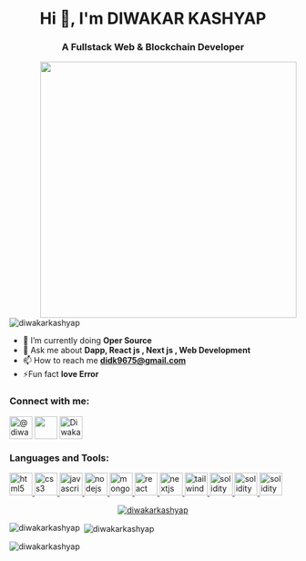 

<h1 align="center">Hi 👋, I'm DIWAKAR KASHYAP</h1>
<h3 align="center" color=red>A Fullstack Web & Blockchain Developer</h3>


<img align="right" width=450 margin="10px" src ="https://blogger.googleusercontent.com/img/b/R29vZ2xl/AVvXsEjoLnF-XP3ukT4kJm-qI54u3RqORHi5XimQKLgfi1mZyRFWVxvA1edm0Vl1g0S-gXZEzQB1pVFYzgbEcIB15wt1YNTeu-bkITTs10IMf8tWPylY_rbBquGZev7TLBjxG6xYCzxOwVT5EvqNMe0oNCXQwIxDrwvPFnePLLsGk5rgLn3ctZVj13IiZpnJ/s1200/5927911.gif" />

<p align="left">
    <img src="https://komarev.com/ghpvc/?username=diwakarkashyap&label=Profile%20views&color=0e75b6&style=flat"
        alt="diwakarkashyap" />
</p>





- 🌱 I’m currently doing **Oper Source** 
- 💬 Ask me about **Dapp, React js , Next js , Web Development**
- 📫 How to reach me **didk9675@gmail.com** 
- ⚡Fun fact **love Error**

<h3 align="left">Connect with me:</h3>
<p align="left">
    <a href="https://twitter.com/@diwakar_766" target="blank"><img align="center"
            src="https://cdn-icons-png.flaticon.com/512/3256/3256013.png" alt="@diwakar_766" height="40"
            width="40" /></a>
    <a href="https://linkedin.com/in/diwakar-kashyap-317a5223b/" target="blank"><img align="center"
            src="https://cdn-icons-png.flaticon.com/512/174/174857.png" height="40" width="40" /></a>
    <a href="https://discord.gg/Diwakar#6919" target="blank"><img align="center"
            src="https://cdn-icons-png.flaticon.com/512/5968/5968756.png" alt="Diwakar#6919" height="40"
            width="40" /></a>

</p>

<h3 align="left">Languages and Tools:</h3>
<p align="left">

<a href="https://www.w3.org/html/" target="_blank" rel="noreferrer">
    <img src="https://cdn-icons-png.flaticon.com/512/1051/1051277.png" alt="html5" width="40" height="40" />
</a>
<a href="https://www.w3schools.com/css/" target="_blank" rel="noreferrer">
    <img src="https://cdn-icons-png.flaticon.com/512/732/732190.png" alt="css3" width="40" height="40" />
</a>
<a href="https://developer.mozilla.org/en-US/docs/Web/JavaScript" target="_blank" rel="noreferrer">
    <img src="https://cdn-icons-png.flaticon.com/512/5968/5968292.png" alt="javascript" width="40" height="40" />
</a>
<a href="https://nodejs.org" target="_blank" rel="noreferrer">
    <img src="https://cdn.freebiesupply.com/logos/large/2x/nodejs-1-logo-png-transparent.png" alt="nodejs"
        width="40" height="40" />
</a>
<a href="https://www.mongodb.com/" target="_blank" rel="noreferrer">
    <img src="https://pbs.twimg.com/profile_images/1452637606559326217/GFz_P-5e_400x400.png" alt="mongodb"
        width="40" height="40" />
</a>
<a href="https://reactjs.org/" target="_blank" rel="noreferrer">
    <img src="https://cdn-icons-png.flaticon.com/512/1260/1260667.png" alt="react" width="40" height="40" />
</a>
<a href="https://nextjs.org/" target="_blank" rel="noreferrer">
    <img src="https://encrypted-tbn0.gstatic.com/images?q=tbn:ANd9GcRqQhiHz97G9DrWkLzvuaOD8qkSydn7cqiXFjxaFxj98g&s" alt="nextjs" width="40" height="40" />
</a>
<a href="https://tailwindcss.com/" target="_blank" rel="noreferrer">
    <img src="https://www.vectorlogo.zone/logos/tailwindcss/tailwindcss-icon.svg" alt="tailwind" width="40"
        height="40" />
</a>
<a href="https://soliditylang.org/" target="_blank" rel="noreferrer">
    <img src="https://smartcontractprogrammer.com/static/media/solidity-app.0623e708.svg" alt="solidity" width="40"
        height="40" />
</a>
<a href="https://docs.ethers.org/v5/" target="_blank" rel="noreferrer">
    <img src="https://21870089.fs1.hubspotusercontent-na1.net/hubfs/21870089/ethersjs.png" alt="solidity" width="40"
        height="40" />
</a>
<a href="https://hardhat.org/" target="_blank" rel="noreferrer">
    <img src="https://d31ygswzsyecnt.cloudfront.net/grants/32b6fabb70180e949a0490be4d9f1a2d/Hardhat-color-logotype-vertical.svg"
        alt="solidity" width="40" height="40" />
</a>
    
    
</p>

<p align="center" >
    <a href="https://github.com/ryo-ma/github-profile-trophy"><img
            src="https://github-profile-trophy.vercel.app/?username=diwakarkashyap&theme=matrix&margin-h=15&margin-w=10" alt="diwakarkashyap" /></a>
</p>

<p>
    <img align="left"
        src="https://github-readme-stats.vercel.app/api/top-langs?username=diwakarkashyap&show_icons=true&theme=blue-green"
        alt="diwakarkashyap" />
</p>

<p>
    &nbsp;<img align="center"
        src="https://github-readme-stats.vercel.app/api?username=diwakarkashyap&theme=blue-green&show_icons=true"
        alt="diwakarkashyap" />
</p>

<p>
    <img align="center" src="https://github-readme-streak-stats.herokuapp.com/?user=diwakarkashyap&theme=blue-green"
        alt="diwakarkashyap" />
</p>
